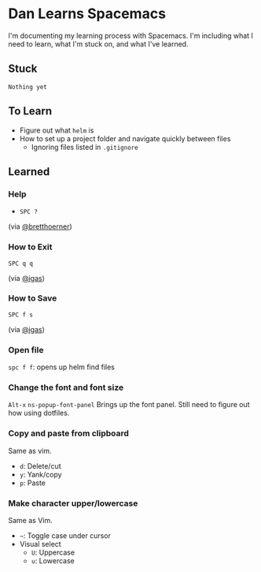 # Dan Learns Spacemacs

I'm documenting my learning process with Spacemacs. I'm including what I need to learn, what I'm stuck on, and what I've learned.


## Stuck

```
Nothing yet
```

## To Learn

* Figure out what `helm` is
* How to set up a project folder and navigate quickly between files
  * Ignoring files listed in `.gitignore`


## Learned

### Help

* `SPC ?`

(via [@bretthoerner](https://twitter.com/bretthoerner))

### How to Exit

`SPC q q`

(via [@igas](https://github.com/igas))

### How to Save

`SPC f s`

(via [@igas](https://github.com/igas))

### Open file

`spc f f`: opens up helm find files

### Change the font and font size

`Alt-x` `ns-popup-font-panel`
Brings up the font panel. Still need to figure out how using dotfiles.

### Copy and paste from clipboard

Same as vim.

* `d`: Delete/cut
* `y`: Yank/copy
* `p`: Paste

### Make character upper/lowercase

Same as Vim.

* `~`: Toggle case under cursor
* Visual select
  * `U`: Uppercase
  * `u`: Lowercase
